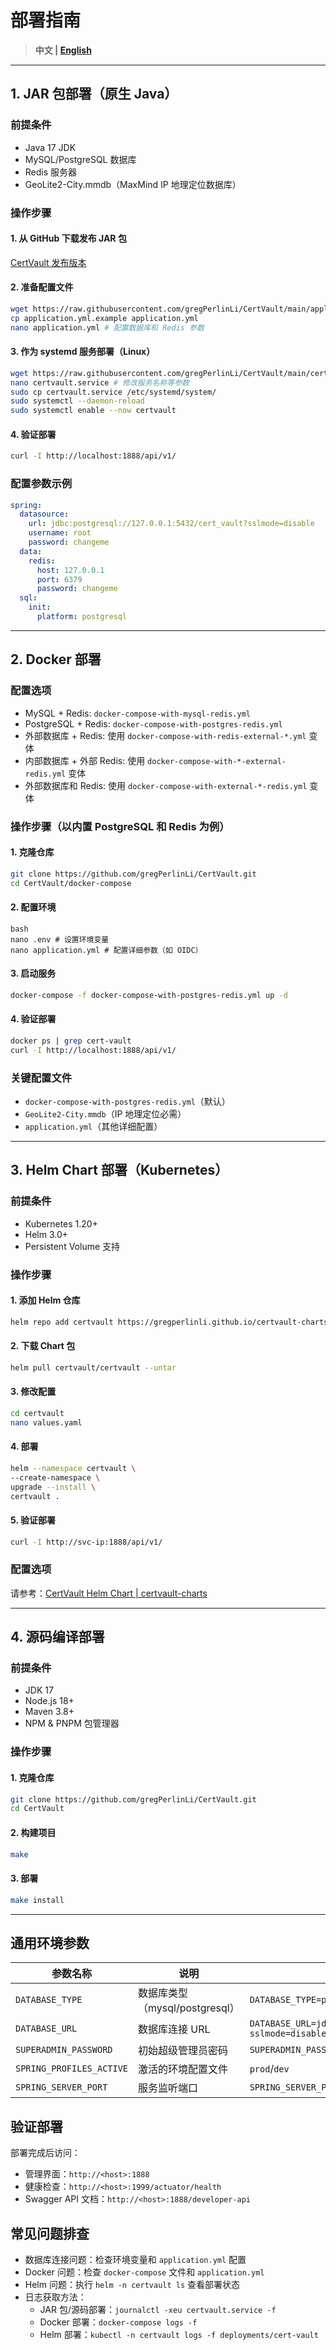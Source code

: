 # 部署指南

> **中文 | [English](Deployment.md)**

---

## 1. JAR 包部署（原生 Java）

### 前提条件

- Java 17 JDK
- MySQL/PostgreSQL 数据库
- Redis 服务器
- GeoLite2-City.mmdb（MaxMind IP 地理定位数据库）

### 操作步骤

#### 1. 从 GitHub 下载发布 JAR 包

[CertVault 发布版本](https://github.com/gregPerlinLi/CertVault/releases)

#### 2. 准备配置文件

```bash
wget https://raw.githubusercontent.com/gregPerlinLi/CertVault/main/application.yml.example
cp application.yml.example application.yml
nano application.yml # 配置数据库和 Redis 参数
```

#### 3. 作为 systemd 服务部署（Linux）

```bash
wget https://raw.githubusercontent.com/gregPerlinLi/CertVault/main/certvault.service
nano certvault.service # 修改服务名称等参数
sudo cp certvault.service /etc/systemd/system/
sudo systemctl --daemon-reload
sudo systemctl enable --now certvault
```

#### 4. 验证部署

```bash
curl -I http://localhost:1888/api/v1/
```

### 配置参数示例

```yaml
spring:
  datasource:
    url: jdbc:postgresql://127.0.0.1:5432/cert_vault?sslmode=disable
    username: root
    password: changeme
  data:
    redis:
      host: 127.0.0.1
      port: 6379
      password: changeme
  sql:
    init:
      platform: postgresql
```
---

## 2. Docker 部署

### 配置选项

- MySQL + Redis: `docker-compose-with-mysql-redis.yml`
- PostgreSQL + Redis: `docker-compose-with-postgres-redis.yml`
- 外部数据库 + Redis: 使用 `docker-compose-with-redis-external-*.yml` 变体
- 内部数据库 + 外部 Redis: 使用 `docker-compose-with-*-external-redis.yml` 变体
- 外部数据库和 Redis: 使用 `docker-compose-with-external-*-redis.yml` 变体

### 操作步骤（以内置 PostgreSQL 和 Redis 为例）

#### 1. 克隆仓库

```bash
git clone https://github.com/gregPerlinLi/CertVault.git
cd CertVault/docker-compose
```

#### 2. 配置环境

```
bash
nano .env # 设置环境变量
nano application.yml # 配置详细参数（如 OIDC）
```
#### 3. 启动服务

```bash
docker-compose -f docker-compose-with-postgres-redis.yml up -d
```
#### 4. 验证部署

```bash
docker ps | grep cert-vault
curl -I http://localhost:1888/api/v1/
```

### 关键配置文件

- `docker-compose-with-postgres-redis.yml`（默认）
- `GeoLite2-City.mmdb`（IP 地理定位必需）
- `application.yml`（其他详细配置）

---

## 3. Helm Chart 部署（Kubernetes）

### 前提条件

- Kubernetes 1.20+
- Helm 3.0+
- Persistent Volume 支持

### 操作步骤

#### 1. 添加 Helm 仓库

```bash
helm repo add certvault https://gregperlinli.github.io/certvault-charts
```

#### 2. 下载 Chart 包

```bash
helm pull certvault/certvault --untar
```

#### 3. 修改配置

```bash
cd certvault
nano values.yaml
```

#### 4. 部署

```bash
helm --namespace certvault \
--create-namespace \
upgrade --install \
certvault .
```

#### 5. 验证部署

```bash
curl -I http://svc-ip:1888/api/v1/
```

### 配置选项

请参考：[CertVault Helm Chart | certvault-charts](https://gregperlinli.github.io/certvault-charts/)

---

## 4. 源码编译部署

### 前提条件

- JDK 17
- Node.js 18+
- Maven 3.8+
- NPM & PNPM 包管理器

### 操作步骤

#### 1. 克隆仓库

```bash
git clone https://github.com/gregPerlinLi/CertVault.git
cd CertVault
```

#### 2. 构建项目

```bash
make
```

#### 3. 部署

```bash
make install
```

---

## 通用环境参数

| 参数名称                  | 说明                          | 示例值                                                                     |
|--------------------------|-----------------------------|----------------------------------------------------------------------------|
| `DATABASE_TYPE`          | 数据库类型（mysql/postgresql） | `DATABASE_TYPE=postgresql`                                                |
| `DATABASE_URL`           | 数据库连接 URL                | `DATABASE_URL=jdbc:postgresql://127.0.0.1:5432/cert_vault?sslmode=disable`|
| `SUPERADMIN_PASSWORD`    | 初始超级管理员密码              | `SUPERADMIN_PASSWORD=admin123`                                            |
| `SPRING_PROFILES_ACTIVE` | 激活的环境配置文件              | `prod`/`dev`                                                              |
| `SPRING_SERVER_PORT`     | 服务监听端口                   | `SPRING_SERVER_PORT=1888`                                                 |

## 验证部署

部署完成后访问：

- 管理界面：`http://<host>:1888`
- 健康检查：`http://<host>:1999/actuator/health`
- Swagger API 文档：`http://<host>:1888/developer-api`

## 常见问题排查

- 数据库连接问题：检查环境变量和 `application.yml` 配置
- Docker 问题：检查 `docker-compose` 文件和 `application.yml`
- Helm 问题：执行 `helm -n certvault ls` 查看部署状态
- 日志获取方法：
  - JAR 包/源码部署：`journalctl -xeu certvault.service -f`
  - Docker 部署：`docker-compose logs -f`
  - Helm 部署：`kubectl -n certvault logs -f deployments/cert-vault`
